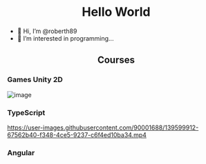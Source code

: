 
<h1 align="center">Hello World</h1>


- 👋 Hi, I’m @roberth89
- 👀 I’m interested in programming...


<h2 align="center">Courses</h2>

<h3>Games Unity 2D</h3>

![image](https://media.giphy.com/media/SsqSVndYYzXI8xpa25/giphy.gif?cid=790b761111b05b196ae2e80c0cabb23bd7e3b36fbd1cb982&rid=giphy.gif&ct=g)


<!--

<p align="center">
  <img src="https://media.giphy.com/media/13HgwGsXF0aiGY/giphy.gif">
</p>
-->

<h3>TypeScript</h3>


https://user-images.githubusercontent.com/90001688/139599912-67562b40-f348-4ce5-9237-c6f4ed10ba34.mp4

<h3>Angular</h3>
